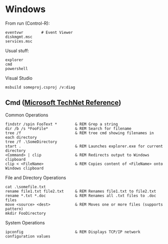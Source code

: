 Windows
=======

From run (Control-R):

    eventvwr        # Event Viewer
    diskmgmt.msc
    services.msc
    
Usual stuff:

    explorer
    cmd
    powershell

Visual Studio

    msbuild someproj.csproj /v:diag
    
Cmd ([Microsoft TechNet Reference](https://technet.microsoft.com/en-us/library/cc754340.aspx))
----------------------------------------------------------------------------------------------

Common Operations

    findstr /spin FooText *        & REM Grep a string
    dir /b /s *FooFile*            & REM Search for filename
    tree /f                        & REM tree cmd showing filenames in each directory
    tree /f .\SomeDirectory
    start .                        & REM Launches explorer.exe for current directory
    <Command> | clip               & REM Redirects output to Windows clipboard
    clip < <FileName>              & REM Copies content of <FileName> onto Windows clipboard
    
File and Directory Operations
    
    cat .\somefile.txt
    rename file1.txt file2.txt     & REM Renames file1.txt to file2.txt
    rename *.txt *.doc             & REM Renames all .txt files to .doc files
    move <source> <dest>           & REM Moves one or more files (supports pattern)
    mkdir FooDirectory
    
System Operations
    
    ipconfig                       & REM Displays TCP/IP network configuration values
